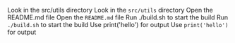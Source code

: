 <!-- markdownlint-disable MD041 MD013 MD032 -->
Look in the src/utils directory <!-- ❌ -->
Look in the `src/utils` directory <!-- ✅ -->
Open the README.md file <!-- ❌ -->
Open the `README.md` file <!-- ✅ -->
Run ./build.sh to start the build <!-- ❌ -->
Run `./build.sh` to start the build <!-- ✅ -->
Use print('hello') for output <!-- ❌ -->
Use `print('hello')` for output <!-- ✅ -->
